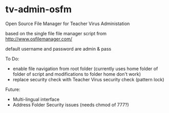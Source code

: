 # tv-admin-osfm
Open Source File Manager for Teacher Virus Administation

based on the single file file manager script from
http://www.osfilemanager.com/

default username and password are admin & pass

To Do:
* enable file navigation from root folder (currently uses home folder of folder of script and modifications to folder home don't work)
* replace security check with Teacher Virus security check (pattern lock)

Future:
* Multi-lingual interface
* Address Folder Security issues (needs chmod of 777?) 
